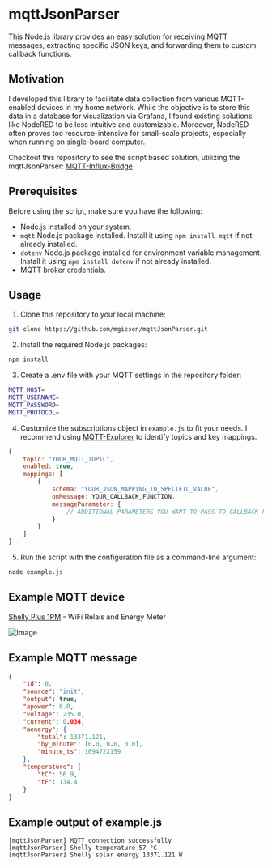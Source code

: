 # mqttJsonParser

This Node.js library provides an easy solution for receiving MQTT messages, extracting specific JSON keys, and forwarding them to custom callback functions.

## Motivation

I developed this library to facilitate data collection from various MQTT-enabled devices in my home network. While the objective is to store this data in a database for visualization via Grafana, I found existing solutions like NodeRED to be less intuitive and customizable. Moreover, NodeRED often proves too resource-intensive for small-scale projects, especially when running on single-board computer.

Checkout this repository to see the script based solution, utilizing the mqttJsonParser: [MQTT-Influx-Bridge](https://github.com/mgiesen/MQTT-Influx-Bridge)

## Prerequisites

Before using the script, make sure you have the following:

- Node.js installed on your system.
- `mqtt` Node.js package installed. Install it using `npm install mqtt` if not already installed.
- `dotenv` Node.js package installed for environment variable management. Install it using `npm install dotenv` if not already installed.
- MQTT broker credentials.

## Usage

1. Clone this repository to your local machine:

```bash
git clone https://github.com/mgiesen/mqttJsonParser.git
```

2. Install the required Node.js packages:

```bash
npm install
```

3. Create a .env file with your MQTT settings in the repository folder:

```bash
MQTT_HOST=
MQTT_USERNAME=
MQTT_PASSWORD=
MQTT_PROTOCOL=
```

4. Customize the subscriptions object in `example.js` to fit your needs. I recommend using [MQTT-Explorer](https://github.com/thomasnordquist/MQTT-Explorer) to identify topics and key mappings.

```javascript
{
    topic: "YOUR_MQTT_TOPIC",
    enabled: true,
    mappings: [
        {
            schema: "YOUR_JSON_MAPPING_TO_SPECIFIC_VALUE",
            onMessage: YOUR_CALLBACK_FUNCTION,
            messageParameter: {
                // ADDITIONAL PARAMETERS YOU WANT TO PASS TO CALLBACK FUNCTION
            }
        }
    ]
}
```

5. Run the script with the configuration file as a command-line argument:

```bash
node example.js
```

## Example MQTT device

[Shelly Plus 1PM](https://www.shelly.com/de/products/shop/shelly-plus-1-pm-2-pack/shelly-plus-1-pm) - WiFi Relais and Energy Meter

![Image](https://www.shelly.com/_Resources/Persistent/d/4/4/d/d44ddf8caa0797bce14639b6082055670a1f14f9/shpl1pm-shop6-1000x1000.webp)

## Example MQTT message

```json
{
	"id": 0,
	"source": "init",
	"output": true,
	"apower": 0.0,
	"voltage": 235.0,
	"current": 0.034,
	"aenergy": {
		"total": 13371.121,
		"by_minute": [0.0, 0.0, 0.0],
		"minute_ts": 1694723159
	},
	"temperature": {
		"tC": 56.9,
		"tF": 134.4
	}
}
```

## Example output of example.js

```
[mqttJsonParser] MQTT connection successfully
[mqttJsonParser] Shelly temperature 57 °C
[mqttJsonParser] Shelly solar energy 13371.121 W
```
